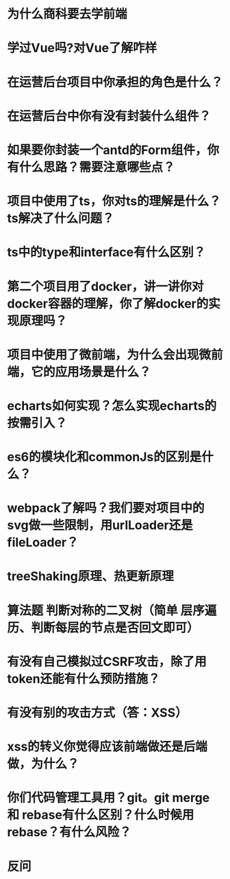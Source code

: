 # 为什么商科要去学前端
# 学过Vue吗?对Vue了解咋样
# 在运营后台项目中你承担的角色是什么？
# 在运营后台中你有没有封装什么组件？
# 如果要你封装一个antd的Form组件，你有什么思路？需要注意哪些点？
# 项目中使用了ts，你对ts的理解是什么？ts解决了什么问题？
# ts中的type和interface有什么区别？
# 第二个项目用了docker，讲一讲你对docker容器的理解，你了解docker的实现原理吗？
# 项目中使用了微前端，为什么会出现微前端，它的应用场景是什么？
# echarts如何实现？怎么实现echarts的按需引入？
# es6的模块化和commonJs的区别是什么？
# webpack了解吗？我们要对项目中的svg做一些限制，用urlLoader还是fileLoader？
# treeShaking原理、热更新原理
# 算法题 判断对称的二叉树（简单 层序遍历、判断每层的节点是否回文即可）
# 有没有自己模拟过CSRF攻击，除了用token还能有什么预防措施？
# 有没有别的攻击方式（答：XSS）
# xss的转义你觉得应该前端做还是后端做，为什么？
# 你们代码管理工具用？git。git merge 和 rebase有什么区别？什么时候用rebase？有什么风险？
# 反问